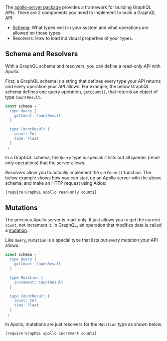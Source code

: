 The [apollo-server package](https://www.npmjs.com/package/apollo-server) provides a framework for
building GraphQL APIs. There are 2 components
you need to implement to build a GraphQL API:

* [Schema](https://graphql.org/learn/schema/): What types exist in your system and what operations are allowed on those types.
* Resolvers: How to load individual properties of your types.

Schema and Resolvers
--------------------

With a GraphQL schema and resolvers, you can define
a read-only API with Apollo.

First, a GraphQL schema is a string that defines
every type your API returns and every operation your
API allows. For example, the below GraphQL schema
defines one query operation, `getCount()`, that
returns an object of type `CountResult`.

```javascript
const schema = `
  type Query {
    getCount: CountResult
  }

  type CountResult {
    count: Int
    time: Float
  }
`;
```

In a GraphQL schema, the `Query` type is special: it lists out
all queries (read-only operations) that the server allows.

_Resolvers_ allow you to actually implement the `getCount()`
function. The below example shows how you can start up an
Apollo server with the above schema, and make an
HTTP request using Axios:

```javascript
[require:GraphQL apollo read-only count$]
```

Mutations
---------

The previous Apollo server is read-only. It just allows you to
get the current `count`, not increment it. In GraphQL, an operation
that modifies data is called a [mutation](https://graphql.org/graphql-js/mutations-and-input-types/).

Like `Query`, `Mutation` is a special type that lists out every
mutation your API allows.

```javascript
const schema = `
  type Query {
    getCount: CountResult
  }

  type Mutation {
    increment: CountResult
  }

  type CountResult {
    count: Int
    time: Float
  }
`;
```

In Apollo, mutations are just resolvers for the `Mutation` type
as shown below.

```javascript
[require:GraphQL apollo increment count$]
```